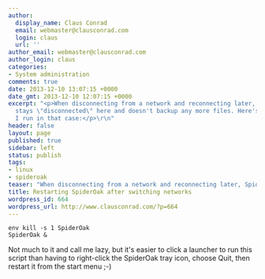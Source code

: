 ```yaml
---
author:
  display_name: Claus Conrad
  email: webmaster@clausconrad.com
  login: claus
  url: ''
author_email: webmaster@clausconrad.com
author_login: claus
categories:
- System administration
comments: true
date: 2013-12-10 13:07:15 +0000
date_gmt: 2013-12-10 12:07:15 +0000
excerpt: "<p>When disconnecting from a network and reconnecting later, SpiderOak always
  stays \"disconnected\" here and doesn't backup any more files. Here's a simple script
  I run in that case:</p>\r\n"
header: false
layout: page
published: true
sidebar: left
status: publish
tags:
- linux
- spideroak
teaser: "When disconnecting from a network and reconnecting later, SpiderOak always stays \"disconnected\" here and doesn't backup any more files. Here's a simple script I run in that case:"
title: Restarting SpiderOak after switching networks
wordpress_id: 664
wordpress_url: http://www.clausconrad.com/?p=664
---
```

```shell
env kill -s 1 SpiderOak
SpiderOak &
```

Not much to it and call me lazy, but it's easier to click a launcher to run this script than having to right-click the SpiderOak tray icon, choose Quit, then restart it from the start menu ;-)
